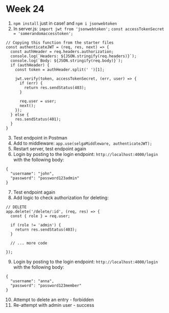 # Week 24

1. `npm install` just in case! and `npm i jsonwebtoken`
2. In server.js:
`import jwt from 'jsonwebtoken';`
`const accessTokenSecret = 'somerandomaccesstoken';`
```
// Copying this function from the starter files
const authenticateJWT = (req, res, next) => {
  const authHeader = req.headers.authorization;
  console.log(`Headers: ${JSON.stringify(req.headers)}`);
  console.log(`Body: ${JSON.stringify(req.body)}`);
  if (authHeader) {
    const token = authHeader.split(' ')[1];

    jwt.verify(token, accessTokenSecret, (err, user) => {
      if (err) {
        return res.sendStatus(403);
      }

      req.user = user;
      next();
    });
  } else {
    res.sendStatus(401);
  }
}
```
3. Test endpoint in Postman
4. Add to middleware: `app.use(selgaMiddleware, authenticateJWT);`
5. Restart server, test endpoint again
6. Login by posting to the login endpoint: `http://localhost:4000/login` with the following body:
```
{
  "username": "john",
  "password": "password123admin"
}
```
7. Test endpoint again
8. Add logic to check authorization for deleting:
```
// DELETE
app.delete('/delete/:id', (req, res) => {
  const { role } = req.user;

  if (role != 'admin') {
    return res.sendStatus(403);
  }

  // ... more code

});
```
9. Login by posting to the login endpoint: `http://localhost:4000/login` with the following body:
```
{
  "username": "anna",
  "password": "password123member"
}
```
10. Attempt to delete an entry - forbidden
11. Re-attempt with admin user - success
